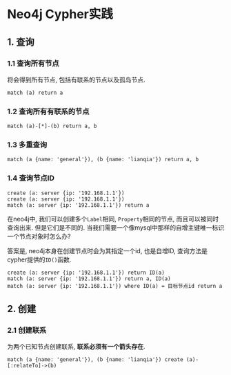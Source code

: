# Neo4j Cypher实践

## 1. 查询

### 1.1 查询所有节点

将会得到所有节点, 包括有联系的节点以及孤岛节点.

```
match (a) return a
```

### 1.2 查询所有有联系的节点

```
match (a)-[*]-(b) return a, b
```

### 1.3 多重查询

```
match (a {name: 'general'}), (b {name: 'lianqia'}) return a, b
```

### 1.4 查询节点ID

```cypher
create (a: server {ip: '192.168.1.1'})
create (a: server {ip: '192.168.1.1'})
match (a: server {ip: '192.168.1.1'}) return a
```

在neo4j中, 我们可以创建多个`Label`相同, `Property`相同的节点, 而且可以被同时查询出来. 但是它们是不同的. 当我们需要一个像mysql中那样的自增主键唯一标识一个节点对象时怎么办?

答案是, neo4j本身在创建节点时会为其指定一个id, 也是自增ID, 查询方法是cypher提供的`ID()`函数.

```
create (a: server {ip: '192.168.1.1'}) return ID(a)
match (a: server {ip: '192.168.1.1'}) return a, ID(a)
match (a: server {ip: '192.168.1.1'}) where ID(a) = 目标节点id return a
```


## 2. 创建

### 2.1 创建联系

为两个已知节点创建联系, **联系必须有一个箭头存在**.

```
match (a {name: 'general'}), (b {name: 'lianqia'}) create (a)-[:relateTo]->(b)
```
